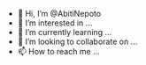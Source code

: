 - 👋 Hi, I’m @AbitiNepoto
- 👀 I’m interested in ...
- 🌱 I’m currently learning ...
- 💞️ I’m looking to collaborate on ...
- 📫 How to reach me ...

<!---
AbitiNepoto/AbitiNepoto is a ✨ special ✨ repository because its `README.md` (this file) appears on your GitHub profile.
You can click the Preview link to take a look at your changes.
--->
